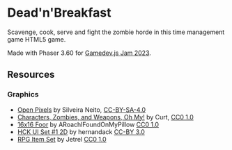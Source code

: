 # Dead'n'Breakfast

Scavenge, cook, serve and fight the zombie horde in this time management game HTML5 game.

Made with Phaser 3.60 for [Gamedev.js Jam 2023](https://itch.io/jam/gamedevjs-2023).

## Resources

### Graphics

- [Open Pixels](http://silveiraneto.net/2011/08/20/getting-openpixels/) by Silveira Neito, [CC-BY-SA-4.0](http://silveiraneto.net/2011/08/20/getting-openpixels/)
- [Characters, Zombies, and Weapons, Oh My!](https://opengameart.org/content/characters-zombies-and-weapons-oh-my) by Curt, [CC0 1.0](https://creativecommons.org/publicdomain/zero/1.0/)
- [16x16 Foor](https://opengameart.org/content/16x16-food) by ARoachIFoundOnMyPillow [CC0 1.0](https://creativecommons.org/publicdomain/zero/1.0/)
- [HCK UI Set #1 2D](https://opengameart.org/content/hck-ui-set-1-2d) by hernandack [CC-BY 3.0](http://creativecommons.org/licenses/by/3.0/)
- [RPG Item Set](https://opengameart.org/node/4531) by Jetrel [CC0 1.0](http://creativecommons.org/publicdomain/zero/1.0/)